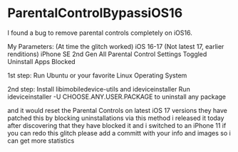 # ParentalControlBypassiOS16
I found a bug to remove parental controls completely on iOS16.

My Parameters: (At time the glitch worked)
iOS 16-17 (Not latest 17, earlier renditions)
iPhone SE 2nd Gen
All Parental Control Settings Toggled
Uninstall Apps Blocked

1st step:
Run Ubuntu or your favorite Linux Operating System

2nd step:
Install libimobiledevice-utils and ideviceinstaller
Run ideviceinstaller -U CHOOSE.ANY.USER.PACKAGE
to uninstall any package

and it would reset the Parental Controls
on latest iOS 17 versions they have patched this
by blocking uninstallations via this method
i released it today after discovering that they have blocked it and i switched to an iPhone 11
if you can redo this glitch please add a committ with your info and images so i can get more statistics
